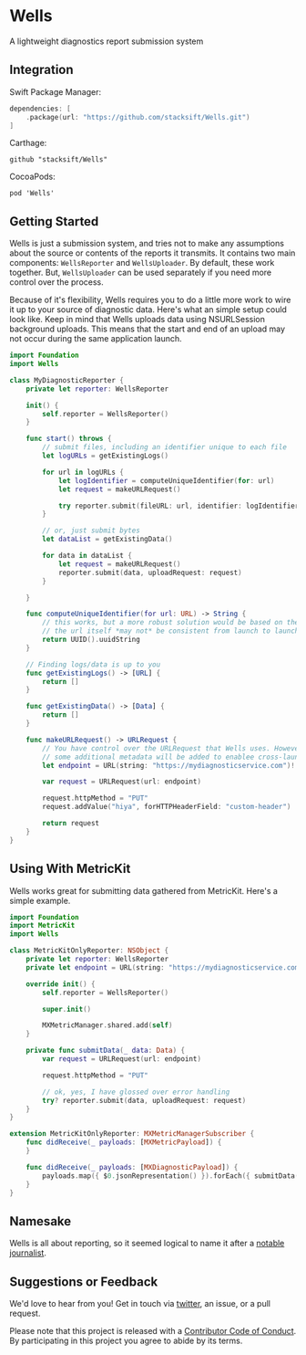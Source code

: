 # Wells
A lightweight diagnostics report submission system

## Integration

Swift Package Manager:

```swift
dependencies: [
    .package(url: "https://github.com/stacksift/Wells.git")
]
```

Carthage:

```
github "stacksift/Wells"
```

CocoaPods:

```
pod 'Wells'
```

## Getting Started

Wells is just a submission system, and tries not to make any assumptions about the source or contents of the reports it transmits. It contains two main components: `WellsReporter` and `WellsUploader`. By default, these work together. But, `WellsUploader` can be used separately if you need more control over the process.

Because of it's flexibility, Wells requires you to do a little more work to wire it up to your source of diagnostic data. Here's what an simple setup could look like. Keep in mind that Wells uploads data using NSURLSession background uploads. This means that the start and end of an upload may not occur during the same application launch.

```swift
import Foundation
import Wells

class MyDiagnosticReporter {
    private let reporter: WellsReporter

    init() {
        self.reporter = WellsReporter()
    }

    func start() throws {
        // submit files, including an identifier unique to each file
        let logURLs = getExistingLogs()

        for url in logURLs {
            let logIdentifier = computeUniqueIdentifier(for: url)
            let request = makeURLRequest()

            try reporter.submit(fileURL: url, identifier: logIdentifier, uploadRequest: request)
        }

        // or, just submit bytes
        let dataList = getExistingData()

        for data in dataList {
            let request = makeURLRequest()
            reporter.submit(data, uploadRequest: request)
        }

    }

    func computeUniqueIdentifier(for url: URL) -> String {
        // this works, but a more robust solution would be based on the content of the data. Note that
        // the url itself *may not* be consistent from launch to launch.
        return UUID().uuidString
    }

    // Finding logs/data is up to you
    func getExistingLogs() -> [URL] {
        return []
    }

    func getExistingData() -> [Data] {
        return []
    }

    func makeURLRequest() -> URLRequest {
        // You have control over the URLRequest that Wells uses. However,
        // some additional metadata will be added to enablee cross-launch tracking.
        let endpoint = URL(string: "https://mydiagnosticservice.com")!

        var request = URLRequest(url: endpoint)

        request.httpMethod = "PUT"
        request.addValue("hiya", forHTTPHeaderField: "custom-header")

        return request
    }
}
```

## Using With MetricKit

Wells works great for submitting data gathered from MetricKit. Here's a simple example.

```swift
import Foundation
import MetricKit
import Wells

class MetricKitOnlyReporter: NSObject {
    private let reporter: WellsReporter
    private let endpoint = URL(string: "https://mydiagnosticservice.com")!

    override init() {
        self.reporter = WellsReporter()

        super.init()

        MXMetricManager.shared.add(self)
    }

    private func submitData(_ data: Data) {
        var request = URLRequest(url: endpoint)

        request.httpMethod = "PUT"

        // ok, yes, I have glossed over error handling
        try? reporter.submit(data, uploadRequest: request)
    }
}

extension MetricKitOnlyReporter: MXMetricManagerSubscriber {
    func didReceive(_ payloads: [MXMetricPayload]) {
    }

    func didReceive(_ payloads: [MXDiagnosticPayload]) {
        payloads.map({ $0.jsonRepresentation() }).forEach({ submitData($0) })
    }
}
```

## Namesake

Wells is all about reporting, so it seemed logical to name it after a [notable journalist](https://en.wikipedia.org/wiki/Ida_B._Wells).

## Suggestions or Feedback

We'd love to hear from you! Get in touch via [twitter](https://twitter.com/stacksift), an issue, or a pull request.

Please note that this project is released with a [Contributor Code of Conduct](CODE_OF_CONDUCT.md). By participating in this project you agree to abide by its terms.
